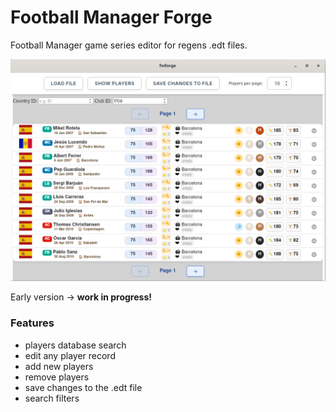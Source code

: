 # Football Manager Forge

Football Manager game series editor for regens .edt files.

<p align="center">
  <img src="static/showcase.png" width="1000" alt="Editor Showcase"/>
</p>

Early version -> **work in progress!**

### Features
- players database search
- edit any player record
- add new players
- remove players
- save changes to the .edt file
- search filters

